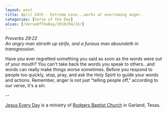 ```yaml
---
layout: post
title: April 24th - Extreme Love...works at overcoming anger.
categories: [Verse of the Day]
alias: [/VerseOfTheDay/2010/04/24/]
---
```


_Proverbs 29:22  
An angry man stirreth up strife, and a furious man aboundeth in
transgression._

Have you ever regretted something you said as soon as the words
were out of your mouth? You can't take back the words you speak to
others...and words can really make things worse sometimes. Before you
respond to people too quickly, stop, pray, and ask the Holy Spirit to
guide your words and actions. Remember, anger is not just "telling
people off," according to our verse, it's a sin.

 --

<a href=http://jesuseveryday.net>Jesus Every Day</a> is a ministry of <a href=http://rodgersbaptist.net>Rodgers Baptist Church</a> in Garland, Texas.
